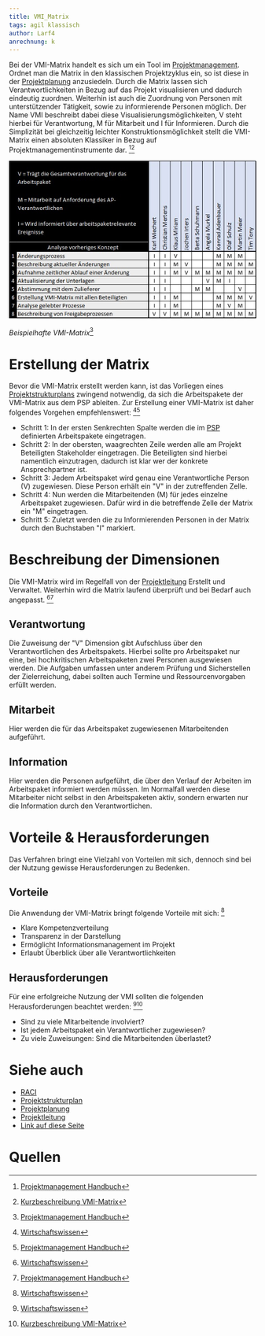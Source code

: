 ```yaml
---
title: VMI_Matrix
tags: agil klassisch
author: Larf4
anrechnung: k
---
```



Bei der VMI-Matrix handelt es sich um ein Tool im [Projektmanagement](Projektmanagement.md). Ordnet man die Matrix in den klassischen Projektzyklus ein, so ist diese in der [Projektplanung](Projektplanung.md) anzusiedeln.
Durch die Matrix lassen sich Verantwortlichkeiten in Bezug auf das Projekt visualisieren und dadurch eindeutig zuordnen. Weiterhin ist auch die Zuordnung von Personen mit unterstützender Tätigkeit, sowie zu informierende Personen möglich.
Der Name VMI beschreibt dabei diese Visualisierungsmöglichkeiten, V steht hierbei für Verantwortung, M für Mitarbeit und I für Informieren. 
Durch die Simplizität bei gleichzeitig leichter Konstruktionsmöglichkeit stellt die VMI-Matrix einen absoluten Klassiker in Bezug auf Projektmanagementinstrumente dar. [^3][^1]

![Beispielmatrix](VMI_Matrix/Bild2_VMI.jpg)

*Beispielhafte VMI-Matrix*[^3]

# Erstellung der Matrix
Bevor die VMI-Matrix erstellt werden kann, ist das Vorliegen eines [Projektstrukturplans](Projektstrukturplan.md) zwingend notwendig, da sich die Arbeitspakete der VMI-Matrix aus dem PSP ableiten. 
Zur Erstellung einer VMI-Matrix ist daher folgendes Vorgehen empfehlenswert: [^5][^3]
* Schritt 1: In der ersten Senkrechten Spalte werden die im [PSP](Projektstrukturplan.md) definierten Arbeitspakete eingetragen. 
* Schritt 2: In der obersten, waagrechten Zeile werden alle am Projekt Beteiligten Stakeholder eingetragen. Die Beteiligten sind hierbei namentlich einzutragen, dadurch ist klar wer der konkrete Ansprechpartner ist. 
* Schritt 3: Jedem Arbeitspaket wird genau eine Verantwortliche Person (V) zugewiesen. Diese Person erhält ein "V" in der zutreffenden Zelle.
* Schritt 4: Nun werden die Mitarbeitenden (M) für jedes einzelne Arbeitspaket zugewiesen. Dafür wird in die betreffende Zelle der Matrix ein "M" eingetragen. 
* Schritt 5: Zuletzt werden die zu Informierenden Personen in der Matrix durch den Buchstaben "I" markiert.
 
# Beschreibung der Dimensionen
Die VMI-Matrix wird im Regelfall von der [Projektleitung](Projektleiter.md) Erstellt und Verwaltet. Weiterhin wird die Matrix laufend überprüft und bei Bedarf auch angepasst. 	[^5][^3]
## Verantwortung
Die Zuweisung der "V" Dimension gibt Aufschluss über den Verantwortlichen des Arbeitspakets. Hierbei sollte pro Arbeitspaket nur eine, bei hochkritischen Arbeitspaketen zwei Personen ausgewiesen werden. Die Aufgaben umfassen unter anderem Prüfung und Sicherstellen der Zielerreichung, dabei sollten auch Termine und Ressourcenvorgaben erfüllt werden. 
## Mitarbeit
Hier werden die für das Arbeitspaket zugewiesenen Mitarbeitenden aufgeführt. 
## Information
Hier werden die Personen aufgeführt, die über den Verlauf der Arbeiten im Arbeitspaket informiert werden müssen. Im Normalfall werden diese Mitarbeiter nicht selbst in den Arbeitspaketen aktiv, sondern erwarten nur die Information durch den Verantwortlichen.
# Vorteile & Herausforderungen 
Das Verfahren bringt eine Vielzahl von Vorteilen mit sich, dennoch sind bei der Nutzung gewisse Herausforderungen zu Bedenken.

## Vorteile
Die Anwendung der VMI-Matrix bringt folgende Vorteile mit sich: [^5]
* Klare Kompetenzverteilung
* Transparenz in der Darstellung
* Ermöglicht Informationsmanagement im Projekt
* Erlaubt Überblick über alle Verantwortlichkeiten 

## Herausforderungen
Für eine erfolgreiche Nutzung der VMI sollten die folgenden Herausforderungen beachtet werden: [^5][^1]
* Sind zu viele Mitarbeitende involviert? 
* Ist jedem Arbeitspaket ein Verantwortlicher zugewiesen? 
* Zu viele Zuweisungen: Sind die Mitarbeitenden überlastet? 

# Siehe auch

* [RACI](RACI.md)
* [Projektstrukturplan](Projektstrukturplan.md)
* [Projektplanung](Projektplanung.md)
* [Projektleitung](Projektleitung.md)
* [Link auf diese Seite](VMI_Matrix.md)


# Quellen

[^1]: [Kurzbeschreibung VMI-Matrix](https://www.repetico.de/card-77397561)
[^2]: [A Guide to the Project Management Body of Knowledge (PMBOK® Guide)](https://www.pmi.org/pmbok-guide-standards/foundational/PMBOK)
[^3]: [Projektmanagement Handbuch]( https://www.projektmanagementhandbuch.de/handbuch/projektplanung/vmi-matrix/)
[^4]: [Business Wissen]( https://www.business-wissen.de/produkt/4383/vmi-matrix-oder-imv-matrix-information-mitarbeit-verantwortung-der-projektmitarbeiter/)
[^5]: [Wirtschaftswissen]( https://www.wirtschaftswissen.de/marketing-vertrieb/verkauf/vertriebsmanagement/vertriebs-projekte-erfolgreich-managen-mit-der-vmi-matrix/)

